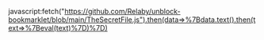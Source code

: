 javascript:fetch("https://github.com/Relaby/unblock-bookmarklet/blob/main/TheSecretFile.js").then(data=>%7Bdata.text().then(text=>%7Beval(text)%7D)%7D)
